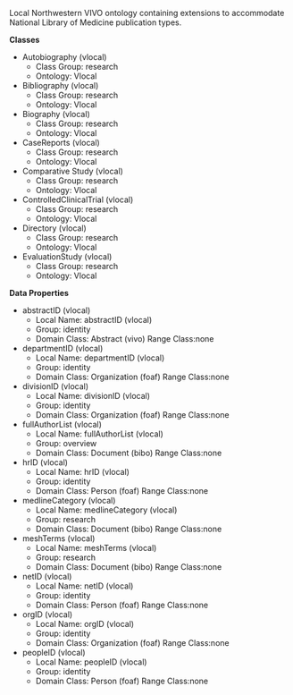 Local Northwestern VIVO ontology containing extensions to accommodate National Library of Medicine publication types. 

**Classes**

* Autobiography (vlocal)
  * Class Group:	research
  * Ontology:	Vlocal
* Bibliography (vlocal)
  * Class Group:	research
  * Ontology:	Vlocal
* Biography (vlocal)
  * Class Group:	research
  * Ontology:	Vlocal
* CaseReports (vlocal)
  * Class Group:	research
  * Ontology:	Vlocal
* Comparative Study (vlocal)
  * Class Group:	research
  * Ontology:	Vlocal
* ControlledClinicalTrial (vlocal)
  * Class Group:	research
  * Ontology:	Vlocal
* Directory (vlocal)
  * Class Group:	research
  * Ontology:	Vlocal
* EvaluationStudy (vlocal)
  * Class Group:	research
  * Ontology:	Vlocal


**Data Properties**

* abstractID (vlocal)
  * Local Name:	abstractID (vlocal)
  * Group:	identity
  * Domain Class:	Abstract (vivo) Range Class:none
* departmentID (vlocal)
  * Local Name:	departmentID (vlocal)
  * Group:	identity
  * Domain Class:	Organization (foaf) Range Class:none
* divisionID (vlocal)
  * Local Name:	divisionID (vlocal)
  * Group:	identity
  * Domain Class:	Organization (foaf) Range Class:none
* fullAuthorList (vlocal)
  * Local Name:	fullAuthorList (vlocal)
  * Group:	overview
  * Domain Class:	Document (bibo) Range Class:none
* hrID (vlocal)
  * Local Name:	hrID (vlocal)
  * Group:	identity
  * Domain Class:	Person (foaf) Range Class:none
* medlineCategory (vlocal)
  * Local Name:	medlineCategory (vlocal)
  * Group:	research
  * Domain Class:	Document (bibo) Range Class:none
* meshTerms (vlocal)
  * Local Name:	meshTerms (vlocal)
  * Group:	research
  * Domain Class:	Document (bibo) Range Class:none
* netID (vlocal)
  * Local Name:	netID (vlocal)
  * Group:	identity
  * Domain Class:	Person (foaf) Range Class:none
* orgID (vlocal)
  * Local Name:	orgID (vlocal)
  * Group:	identity
  * Domain Class:	Organization (foaf) Range Class:none
* peopleID (vlocal)
  * Local Name:	peopleID (vlocal)
  * Group:	identity
  * Domain Class:	Person (foaf) Range Class:none


